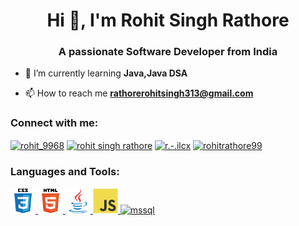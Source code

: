 <h1 align="center">Hi 👋, I'm Rohit Singh Rathore</h1>
<h3 align="center">A passionate Software Developer from India</h3>

- 🌱 I’m currently learning **Java,Java DSA**

- 📫 How to reach me **rathorerohitsingh313@gmail.com**

<h3 align="left">Connect with me:</h3>
<p align="left">
<a href="https://twitter.com/rohit_9968" target="blank"><img align="center" src="https://raw.githubusercontent.com/rahuldkjain/github-profile-readme-generator/master/src/images/icons/Social/twitter.svg" alt="rohit_9968" height="30" width="40" /></a>
<a href="https://linkedin.com/in/rohit singh rathore" target="blank"><img align="center" src="https://raw.githubusercontent.com/rahuldkjain/github-profile-readme-generator/master/src/images/icons/Social/linked-in-alt.svg" alt="rohit singh rathore" height="30" width="40" /></a>
<a href="https://instagram.com/r.-.ilcx" target="blank"><img align="center" src="https://raw.githubusercontent.com/rahuldkjain/github-profile-readme-generator/master/src/images/icons/Social/instagram.svg" alt="r.-.ilcx" height="30" width="40" /></a>
<a href="https://www.codechef.com/users/rohitrathore99" target="blank"><img align="center" src="https://cdn.jsdelivr.net/npm/simple-icons@3.1.0/icons/codechef.svg" alt="rohitrathore99" height="30" width="40" /></a>
</p>

<h3 align="left">Languages and Tools:</h3>
<p align="left"> <a href="https://www.w3schools.com/css/" target="_blank" rel="noreferrer"> <img src="https://raw.githubusercontent.com/devicons/devicon/master/icons/css3/css3-original-wordmark.svg" alt="css3" width="40" height="40"/> </a> <a href="https://www.w3.org/html/" target="_blank" rel="noreferrer"> <img src="https://raw.githubusercontent.com/devicons/devicon/master/icons/html5/html5-original-wordmark.svg" alt="html5" width="40" height="40"/> </a> <a href="https://www.java.com" target="_blank" rel="noreferrer"> <img src="https://raw.githubusercontent.com/devicons/devicon/master/icons/java/java-original.svg" alt="java" width="40" height="40"/> </a> <a href="https://developer.mozilla.org/en-US/docs/Web/JavaScript" target="_blank" rel="noreferrer"> <img src="https://raw.githubusercontent.com/devicons/devicon/master/icons/javascript/javascript-original.svg" alt="javascript" width="40" height="40"/> </a> <a href="https://www.microsoft.com/en-us/sql-server" target="_blank" rel="noreferrer"> <img src="https://www.svgrepo.com/show/303229/microsoft-sql-server-logo.svg" alt="mssql" width="40" height="40"/> </a> </p>
